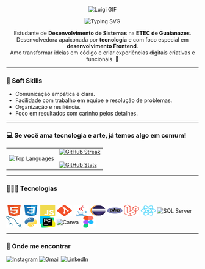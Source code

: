 

<p align="center">
  <img src="https://gifdb.com/images/high/nintendo-super-mario-prank-his-brother-luigi-lqk9dd9c9hcgzf0s.gif" width="1000" alt="Luigi GIF"/>
</p>

<p align="center">
  <img src="https://readme-typing-svg.herokuapp.com?font=Fira+Code&size=28&pause=1000&color=00FF00&center=true&vCenter=true&width=600&lines=👽+Olá%2C+eu+sou+a+Esther+Nascimento!" alt="Typing SVG" />
</p>

<p align="center">
  Estudante de <strong>Desenvolvimento de Sistemas</strong> na <strong>ETEC de Guaianazes</strong>.<br>
  Desenvolvedora apaixonada por <strong>tecnologia</strong> e com foco especial em <strong>desenvolvimento Frontend</strong>.<br>
  Amo transformar ideias em código e criar experiências digitais criativas e funcionais. 💚
</p>

---

### 💬 Soft Skills

- Comunicação empática e clara.  
- Facilidade com trabalho em equipe e resolução de problemas.  
- Organização e resiliência.  
- Foco em resultados com carinho pelos detalhes.  

---


### 💻 Se você ama tecnologia e arte, já temos algo em comum!

<table>
  <tr>
    <td>
      <img src="https://github-readme-stats.vercel.app/api/top-langs/?username=esthernascimento&theme=radical&layout=donut-vertical&count_private=true&langs_count=8" alt="Top Languages"/>
    </td>
    <td>
      <a href="https://github.com/esthernascimento">
        <img src="https://github-readme-streak-stats.herokuapp.com/?user=esthernascimento&theme=radical&hide_border=true" alt="GitHub Streak"/>
      </a><br><br>
      <a href="https://github.com/esthernascimento">
        <img src="https://github-readme-stats.vercel.app/api?username=esthernascimento&show_icons=true&theme=radical&include_all_commits=true&count_private=true&hide_border=true&border_radius=16" alt="GitHub Stats"/>
      </a>
    </td>
  </tr>
</table>

---

### 👩🏻‍💻 Tecnologias

<div style="display: inline_block"><br>
  <img align="center" alt="HTML" height="30" width="40" src="https://raw.githubusercontent.com/devicons/devicon/master/icons/html5/html5-original.svg">
  <img align="center" alt="CSS" height="30" width="40" src="https://raw.githubusercontent.com/devicons/devicon/master/icons/css3/css3-original.svg">
  <img align="center" alt="JavaScript" height="30" width="40" src="https://raw.githubusercontent.com/devicons/devicon/master/icons/javascript/javascript-plain.svg">
  <img align="center" alt="Git" height="30" width="40" src="https://raw.githubusercontent.com/devicons/devicon/master/icons/git/git-plain.svg">
  <img align="center" alt="Java" height="30" width="40" src="https://raw.githubusercontent.com/devicons/devicon/master/icons/java/java-original.svg">
   <img align="center" alt="Eclipse" height="30" width="40" src="https://raw.githubusercontent.com/devicons/devicon/master/icons/eclipse/eclipse-original.svg">
  <img align="center" alt="PHP" height="30" width="40" src="https://raw.githubusercontent.com/devicons/devicon/master/icons/php/php-original.svg">
  <img align="center" alt="Laravel" height="30" width="40" src="https://raw.githubusercontent.com/devicons/devicon/master/icons/laravel/laravel-original.svg">
  <img align="center" alt="React" height="30" width="40" src="https://raw.githubusercontent.com/devicons/devicon/master/icons/react/react-original.svg">
  <img align="center" alt="SQL Server" height="30" width="40" src="https://cdn.jsdelivr.net/gh/devicons/devicon/icons/microsoftsqlserver/microsoftsqlserver-plain.svg">
  <img align="center" alt="MySQL" height="30" width="40" src="https://raw.githubusercontent.com/devicons/devicon/master/icons/mysql/mysql-original.svg">
   <img align="center" alt="Python" height="30" width="40" src="https://raw.githubusercontent.com/devicons/devicon/master/icons/python/python-original.svg">
  <img align="center" alt="PyCharm" height="30" width="40" src="https://raw.githubusercontent.com/devicons/devicon/master/icons/pycharm/pycharm-original.svg">
    <img align="center" alt="Canva" height="30" width="40" src="https://cdn.jsdelivr.net/gh/devicons/devicon/icons/canva/canva-original.svg">
  <img align="center" alt="Figma" height="30" width="40" src="https://raw.githubusercontent.com/devicons/devicon/master/icons/figma/figma-original.svg">

</div>

---

### 🪩 Onde me encontrar

<div>
  <a href="https://www.instagram.com/esthernascimentooficial/" target="_blank">
    <img src="https://img.shields.io/badge/-Instagram-%23e1306c?style=for-the-badge&logo=instagram&logoColor=white" alt="Instagram">
  </a>
  <a href="mailto:esthersolzinhacarambola@gmail.com" target="_blank">
    <img src="https://img.shields.io/badge/Gmail-%234caf50?style=for-the-badge&logo=gmail&logoColor=white" alt="Gmail">
  </a>
  <a href="https://www.linkedin.com/in/esthernascimentooficial" target="_blank">
    <img src="https://img.shields.io/badge/LinkedIn-%237b2cbf?style=for-the-badge&logo=linkedin&logoColor=white" alt="LinkedIn">
  </a>
</div>
